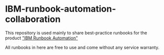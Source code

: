 # IBM-runbook-automation-collaboration

This repository is used mainly to share best-practice runbooks for the product ["IBM Runbook Automation"](https://www.ibm.com/us-en/marketplace/runbook-automation "IBM Marketplace Offering")

All runbooks in here are free to use and come without any service warranty.
